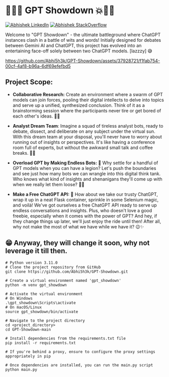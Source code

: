 
# 💪🤖💥 GPT Showdown 💥🤖👊

[![Abhishek LinkedIn](https://img.shields.io/badge/Abhishek-LinkedIn-blue.svg?style=for-the-badge)](https://www.linkedin.com/in/abhi5h3k/) [![Abhishek StackOverflow](https://img.shields.io/badge/Abhishek-StackOverflow-orange.svg?style=for-the-badge)](https://stackoverflow.com/users/6870223/abhi?tab=profile)

Welcome to "GPT Showdown" - the ultimate battleground where ChatGPT instances clash in a battle of wits and words! Initially designed for debates between Gemini AI and ChatGPT, this project has evolved into an entertaining face-off solely between two ChatGPT models. [lazzzy] 😅

https://github.com/Abhi5h3k/GPT-Showdown/assets/37928721/f1fab754-00cf-4af8-b96a-6df69efefbd5

## Project Scope:

- **Collaborative Research:** Create an environment where a swarm of GPT models can join forces, pooling their digital intellects to delve into topics and serve up a unified, synthesized conclusion. Think of it as a brainstorming session where the participants never tire or get bored of each other's ideas. 🤖🧠

- **Analyst Dream Team**: Imagine a squad of tireless analyst bots, ready to debate, dissect, and deliberate on any subject under the virtual sun. With this dream team at your disposal, you'll never have to worry about running out of insights or perspectives. It's like having a conference room full of experts, but without the awkward small talk and coffee breaks. 🤖💼

- **Overload GPT by Making Endless Bots:** 🤭 Why settle for a handful of GPT models when you can have a legion? Let's push the boundaries and see just how many bots we can wrangle into this digital think tank. Who knows what kind of insights and shenanigans they'll come up with when we really let them loose? 🤖💥

- **Make a Free ChatGPT API:** 🤭 How about we take our trusty ChatGPT, wrap it up in a neat Flask container, sprinkle in some Selenium magic, and voilà! We've got ourselves a free ChatGPT API ready to serve up endless conversations and insights. Plus, who doesn't love a good freebie, especially when it comes with the power of GPT? And hey, if they change things up later, we'll just enjoy the ride until then! After all, why not make the most of what we have while we have it? 😉✨

## 😁 Anyway, they will change it soon, why not leverage it till then.

```
# Python version 3.11.0
# Clone the project repository from GitHub
git clone https://github.com/Abhi5h3k/GPT-Showdown.git

# Create a virtual environment named 'gpt_showdown'
python -m venv gpt_showdown

# Activate the virtual environment
# On Windows
.\gpt_showdown\Scripts\activate
# On macOS/Linux
source gpt_showdown/bin/activate

# Navigate to the project directory
cd <project_directory>
cd GPT-Showdown-main

# Install dependencies from the requirements.txt file
pip install -r requirements.txt

# If you're behind a proxy, ensure to configure the proxy settings appropriately in pip

# Once dependencies are installed, you can run the main.py script
python main.py
```

